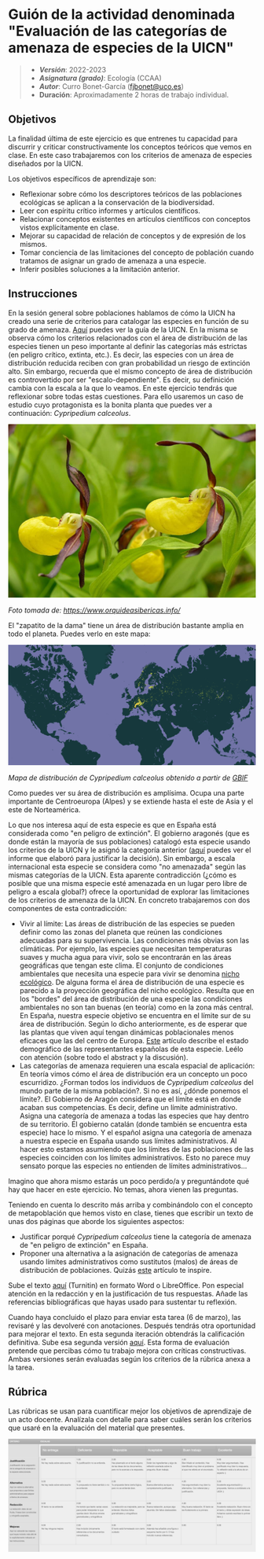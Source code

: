 # Guión de la actividad denominada "Evaluación de las categorías de amenaza de especies de la UICN"


> + **_Versión_**: 2022-2023
> + **_Asignatura (grado)_**: Ecología (CCAA)
> + **_Autor_**: Curro Bonet-García (fjbonet@uco.es)
> + **Duración**: Aproximadamente 2 horas de trabajo individual.



## Objetivos 

La finalidad última de este ejercicio es que entrenes tu capacidad para discurrir y criticar constructivamente los conceptos teóricos que vemos en clase. En este caso trabajaremos con los criterios de amenaza de especies diseñados por la UICN. 

Los objetivos específicos de aprendizaje son:
+ Reflexionar sobre cómo los descriptores teóricos de las poblaciones ecológicas se aplican a la conservación de la biodiversidad.
+ Leer con espíritu crítico informes y artículos científicos.
+ Relacionar conceptos existentes en artículos científicos con conceptos vistos explícitamente en clase.
+ Mejorar su capacidad de relación de conceptos y de expresión de los mismos.
+ Tomar conciencia de las limitaciones del concepto de población cuando tratamos de asignar un grado de amenaza a una especie.
+ Inferir posibles soluciones a la limitación anterior. 

 ## Instrucciones

En la sesión general sobre poblaciones hablamos de cómo la UICN ha creado una serie de criterios para catalogar las especies en función de su grado de amenaza. [Aquí](https://github.com/aprendiendo-cosas/A_sp_amenazadas_ecologia_ccaa/raw/2021__2022/biblio/redlist_cats_crit_sp.pdf) puedes ver la guía de la UICN. En la misma se observa cómo los criterios relacionados con el área de distribución de las especies tienen un peso importante al definir las categorías más estrictas (en peligro crítico, extinta, etc.). Es decir, las especies con un área de distribución reducida reciben con gran probabilidad un riesgo de extinción alto. Sin embargo, recuerda que el mismo concepto de área de distribución es controvertido por ser "escalo-dependiente". Es decir, su definición cambia con la escala a la que lo veamos. En este ejercicio tendrás que reflexionar sobre todas estas cuestiones. Para ello usaremos un caso de estudio cuyo protagonista es la bonita planta que puedes ver a continuación: *Cypripedium calceolus*.



![cypripedium](https://github.com/aprendiendo-cosas/A_sp_amenazadas_ecologia_ccaa/raw/master/imagenes/cypripedium.jpg)

*Foto tomada de: https://www.orquideasibericas.info/*

El "zapatito de la dama" tiene un área de distribución bastante amplia en todo el planeta. Puedes verlo en este mapa:

![mapa](https://github.com/aprendiendo-cosas/A_sp_amenazadas_ecologia_ccaa/raw/master/imagenes/mapa.png)

*Mapa de distribución de Cypripedium calceolus obtenido a partir de [GBIF](https://www.gbif.org/species/2820517)*



Como puedes ver su área de distribución es amplísima. Ocupa una parte importante de Centroeuropa (Alpes) y se extiende hasta el este de Asia y el este de Norteamérica. 

Lo que nos interesa aquí de esta especie es que en España está considerada como "en peligro de extinción". El gobierno aragonés (que es donde están la mayoría de sus poblaciones) catalogó esta especie usando los criterios de la UICN y le asignó la categoría anterior ([aquí](https://github.com/aprendiendo-cosas/A_sp_amenazadas_ecologia_ccaa/raw/master/biblio/cypripedium_calceolus.pdf) puedes ver el informe que elaboró para justificar la decisión). Sin embargo, a escala internacional esta especie se considera como "no amenazada" según las mismas categorías de la UICN. Esta aparente contradicción (¿cómo es posible que una misma especie esté amenazada en un lugar pero libre de peligro a escala global?) ofrece la oportunidad de explorar las limitaciones de los criterios de amenaza de la UICN. En concreto trabajaremos con dos componentes de esta contradicción:

+ Vivir al límite: Las áreas de distribución de las especies se pueden definir como las zonas del planeta que reúnen las condiciones adecuadas para su supervivencia. Las condiciones más obvias son las climáticas. Por ejemplo, las especies que necesitan temperaturas suaves y mucha agua para vivir, solo se encontrarán en las áreas geográficas que tengan este clima. El conjunto de condiciones ambientales que necesita una especie para vivir se denomina [nicho ecológico](https://es.wikipedia.org/wiki/Nicho_ecol%C3%B3gico). De alguna forma el área de distribución de una especie es parecido a la proyección geográfica del nicho ecológico. Resulta que en los "bordes" del área de distribución de una especie las condiciones ambientales no son tan buenas (en teoría) como en la zona más central. En España, nuestra especie objetivo se encuentra en el límite sur de su área de distribución. Según lo dicho anteriormente, es de esperar que las plantas que viven aquí tengan dinámicas poblacionales menos eficaces que las del centro de Europa. [Este](https://github.com/aprendiendo-cosas/A_sp_amenazadas_ecologia_ccaa/raw/master/biblio/viviendo_en_el_limite.pdf) artículo describe el estado demográfico de las representantes españolas de esta especie. Leélo con atención (sobre todo el abstract y la discusión). 
+ Las categorías de amenaza requieren una escala espacial de aplicación: En teoría vimos cómo el área de distribución era un concepto un poco escurridizo. ¿Forman todos los individuos de *Cypripedium calceolus* del mundo parte de la misma población?. Si no es así, ¿dónde ponemos el límite?. El Gobierno de Aragón considera que el límite está en donde acaban sus competencias. Es decir, define un límite administrativo. Asigna una categoría de amenaza a todas las especies que hay dentro de su territorio. El gobierno catalán (donde también se encuentra esta especie) hace lo mismo. Y el español asigna una categoría de amenaza a nuestra especie en España usando sus límites administrativos. Al hacer esto estamos asumiendo que los límites de las poblaciones de las especies coinciden con los límites administrativos. Esto no parece muy sensato porque las especies no entienden de límites administrativos...

Imagino que ahora mismo estarás un poco perdido/a y preguntándote qué hay que hacer en este ejercicio. No temas, ahora vienen las preguntas.

Teniendo en cuenta lo descrito más arriba y combinándolo con el concepto de metapoblación que hemos visto en clase, tienes que escribir un texto de unas dos páginas que aborde los siguientes aspectos:

+ Justificar porqué *Cypripedium calceolus* tiene la categoría de amenaza de "en peligro de extinción" en España.
+ Proponer una alternativa a la asignación de categorías de amenaza usando límites administrativos como sustitutos (malos) de áreas de distribución de poblaciones. Quizás [este](https://blog.creaf.cat/es/coneixement/el-lado-oculto-de-la-rareza/) artículo te inspire.

Sube el texto [aquí](https://www.turnitin.com/t_submit.asp?r=91.3419355689005&svr=47&lang=es&aid=132276263) (Turnitin) en formato Word o LibreOffice. Pon especial atención en la redacción y en la justificación de tus respuestas. Añade las referencias bibliográficas que hayas usado para sustentar tu reflexión.

Cuando haya concluido el plazo para enviar esta tarea (6 de marzo), las revisaré y las devolveré con anotaciones. Después tendrás otra oportunidad para mejorar el texto. En esta segunda iteración obtendrás la calificación definitiva. Sube esa segunda versión [aquí](https://www.turnitin.com/t_submit.asp?r=91.3419355689005&svr=47&lang=es&aid=132440906). Esta forma de evaluación pretende que percibas cómo tu trabajo mejora con críticas constructivas. Ambas versiones serán evaluadas según los criterios de la rúbrica anexa a la tarea.



## Rúbrica

Las rúbricas se usan para cuantificar mejor los objetivos de aprendizaje de un acto docente. Analízala con detalle para saber cuáles serán los criterios que usaré en la evaluación del material que presentes.



![mapa](https://github.com/aprendiendo-cosas/A_sp_amenazadas_ecologia_ccaa/raw/master/imagenes/rubrica.png)

